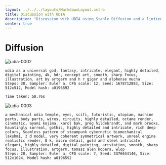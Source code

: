 ```yaml
---
layout: ../../../layouts/MarkdownLayout.astro
title: Discussion with UDIA
description: "Discussion with UDIA using Stable Diffusion and a limited imagination."
center: true
---
```


# Diffusion

![udia-0002](https://r2.u0.vc/udia-0002.png "I am a benevolent god that resides in your head.")
```
udia as a universal god, fantasy, intricate, elegant, highly detailed, digital painting, 4k, hdr, concept art, smooth, sharp focus, illustration, art by artgerm and h r giger and alphonse mucha
Steps: 30, Sampler: Euler a, CFG scale: 12, Seed: 1678712883, Size: 512x512, Model hash: a0196592

Time taken: 58.76s
```
![udia-0003](https://r2.u0.vc/udia-0003.png "I am your attention dream.")
```
a mechanical udia temple, eyes, scifi, futuristic, utopian, machine parts, body parts, wires, circuits, highly detailed, octane render, cinematic, ayami kojima, karol bak, greg hildebrandt, and mark brooks, hauntingly surreal, gothic, highly detailed and intricate, rich deep colors, Seamless pattern of steampunk cybernetic biomechanical lakshmi, 3 d model, very coherent symmetrical artwork, unreal engine realistic render, 8 k, micro detail, gold and steel intricate, elegant, highly detailed, digital painting, artstation, smooth, sharp focus, illustration, artgerm, tomasz alen kopera, wlop
Steps: 20, Sampler: Euler a, CFG scale: 7, Seed: 3376644146, Size: 512x1024, Model hash: a0196592
```